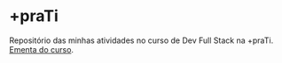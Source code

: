 # +praTi
Repositório das minhas atividades no curso de Dev Full Stack na +praTi. [Ementa do curso](https://github.com/luiznslobato/maisPraTi/blob/main/Ementa%20do%20curso%20Dev%20Full%20Stack%20Jr%20%7C%20%2BpraTI%20e%20Codifica.pdf).
